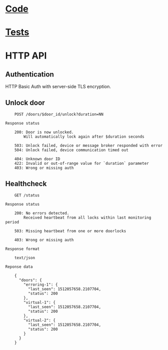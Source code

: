 
# [Code](./gateway.py)

# [Tests](./gateway/test_gateway.py)

# HTTP API

## Authentication

HTTP Basic Auth with server-side TLS encryption.

## Unlock door

```
    POST /doors/$door_id/unlock?duration=NN

Response status

    200: Door is now unlocked.
        Will automatically lock again after $duration seconds

    503: Unlock failed, device or message broker responded with error
    504: Unlock failed, device communication timed out

    404: Unknown door ID
    422: Invalid or out-of-range value for `duration` parameter
    403: Wrong or missing auth
```


## Healthcheck

```
    GET /status

Response status

    200: No errors detected.
        Received heartbeat from all locks within last monitoring period

    503: Missing heartbeat from one or more doorlocks

    403: Wrong or missing auth

Response format

    text/json

Reponse data

    {
      "doors": {
        "erroring-1": {
          "last_seen": 1512057658.2107704,
          "status": 200
        },
        "virtual-1": {
          "last_seen": 1512057658.2107704,
          "status": 200
        },
        "virtual-2": {
          "last_seen": 1512057658.2107704,
          "status": 200
        }
      }
    }
```



